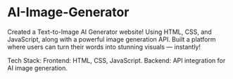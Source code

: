 # AI-Image-Generator
Created a Text-to-Image AI Generator website!
Using HTML, CSS, and JavaScript, along with a powerful image generation API.
Built a platform where users can turn their words into stunning visuals — instantly!

Tech Stack:
Frontend: HTML, CSS, JavaScript.
Backend: API integration for AI image generation.
